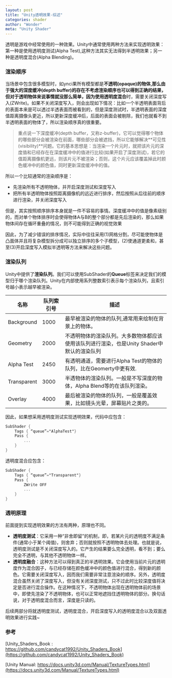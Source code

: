 ```yaml
---
layout: post
title: "Unity透明效果-综述"
categories: shader
author: "Wonder"
meta: "Unity Shader"
---
```




透明是游戏中经常使用的一种效果。Unity中通常使用两种方法来实现透明效果：第一种是使用透明度测试(Alpha Test),这种方法其实无法得到半透明效果；另一种是透明度混合(Alpha Blending)。



### 渲染顺序



当场景中包含很多模型时，如ynci果所有模型都是**不透明(opaque)**的物体,那么由于强大的**深度缓冲(depth buffer)**的存在不考虑渲染顺序也可以得到正确的结果，但对于透明物体来说事情就没那么简单，因为使用**透明度混合**时，需要关闭深度写入(ZWrite)。如果不关闭深度写入，则会出现如下情况：比如一个半透明表面背后的表面本来是可以透过半透表面而被看到的，但是深度测试时，半透明表面的深度值距离摄像头更近，所以更新深度缓冲后，后面的表面会被剔除，我们也就看不到半透明表面的物体了，所以渲染顺序真的很重要。



> 重点说一下深度缓冲(depth buffer，又称z-buffer)，它可以觉得哪个物体的哪些部分会被渲染在前面，哪些部分会被遮挡，所以它能够解决**可见性(visibility)**问题。它的基本思想是：当渲染一个片元时，就把该片元的深度值和已经存在在深度缓冲中的值进行比较(如果开启了深度测试)，若它的值距离摄像机更远，则该片元不被渲染；否则，这个片元应该覆盖掉此时颜色缓冲中的颜色值，同时更新深度缓冲中的值。



所以一个比较通常的渲染顺序是：

- 先渲染所有不透明物体，并开启深度测试和深度写入
- 把所有半透明物体按照距离摄像机的远近进行排序，然后按照从后往前的顺序进行渲染，并关闭深度写入

但是，其实按照顺序排序本身就是一件不容易的事情。深度缓冲中的值是像素级别的，而对单个物体排序时会使得物体A与B的整个部分都是先后渲染的，那么如果物体间存在循环重叠的情况，则不可能得到正确的视觉效果

因此，为了减少错误的排序情况，实际中往往采用(1)网格分割，尽可能使物体是凸面体并且将复杂模型拆分成可以独立排序的多个子模型，(2)使通道更柔和，甚至(3)开启深度写入模拟半透明等方法来解决这些问题。



### 渲染队列



Unity中提供了**渲染队列**。我们可以使用SubShader的**Queue**标签来决定我们的模型归于哪个渲染队列。Unity在内部使用系列整数索引表示每个渲染队列，且索引号越小表示越早被渲染。



| 名称        | 队列索引号 | 描述                                                         |
| ----------- | ---------- | ------------------------------------------------------------ |
| Background  | 1000       | 最早被渲染的物体的队列,通常用来绘制在背景上的物体。          |
| Geometry    | 2000       | 不透明物体的渲染队列。大多数物体都应该使用该队列进行渲染，也是Unity Shader中默认的渲染队列 |
| Alpha Test  | 2450       | 有透明通道，需要进行Alpha Test的物体的队列，比在Geomerty中更有效. |
| Transparent | 3000       | 半透物体的渲染队列。一般是不写深度的物体，Alpha Blend等的在该队列渲染。 |
| Overlay     | 4000       | 最后被渲染的物体的队列，一般是覆盖效果，比如镜头光晕，屏幕贴片之类的。 |



因此，如果想采用透明度测试实现透明效果，代码中应包含：



```GLSL
SubShader {
	Tags { “queue”="AlphaTest"}
	Pass {
		...
	}
}
```



透明度混合应包含：

```glsl
SubShader {
	Tags { “queue”="Transparent"}
	Pass {
		ZWrite OFF
		...
	}
}
```





### 透明原理

前面提到实现透明效果的方法有两种，原理也不同。

- **透明度测试**：它采用一种“非舍即留”的机制，即，若某片元的透明度不满足条件(通常小于某个阈值)，则舍弃；否则就按照不透明物体去处理。也就是说，透明度测试是不关闭深度写入的。它产生的结果要么完全透明，看不到；要么完全不透明，与其他不透明物体一样。
- **透明度融合**：这种方法可以得到真正的半透明效果。它会使用当前片元的透明度作为混合因子，与已经存储在颜色缓冲中的颜色值进行混合，得到新的颜色。它需要关闭深度写入，因而我们需要非常注意渲染的顺序。另外，透明度混合虽然关闭了深度写入，但没有关闭深度测试，只不过此时比较深度值将决定是否进行混合操作。在这种情况下，不透明物体出现在透明物体前的场景中，即使先渲染了不透明物体，也可以正常地遮挡住透明物体的部分。换句话说，对于透明度混合而言，深度是只读的。



后续两部分将就透明度测试，透明度混合，开启深度写入的透明度混合以及双面透明效果进行实践~



### 参考

[Unity_Shaders_Book : https://github.com/candycat1992/Unity_Shaders_Book](https://github.com/candycat1992/Unity_Shaders_Book)

[Unity Manual: https://docs.unity3d.com/Manual/TextureTypes.html](https://docs.unity3d.com/Manual/TextureTypes.html)

